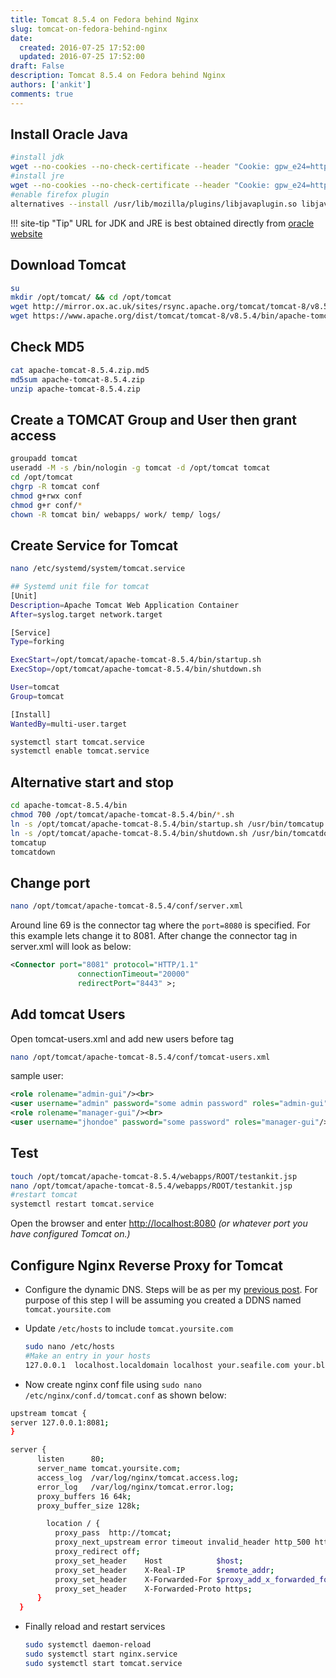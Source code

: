 ```yaml
---
title: Tomcat 8.5.4 on Fedora behind Nginx
slug: tomcat-on-fedora-behind-nginx
date: 
  created: 2016-07-25 17:52:00
  updated: 2016-07-25 17:52:00
draft: False
description: Tomcat 8.5.4 on Fedora behind Nginx
authors: ['ankit']
comments: true
---
```


## Install Oracle Java

```bash linenums="1"
#install jdk
wget --no-cookies --no-check-certificate --header "Cookie: gpw_e24=http%3A%2F%2Fwww.oracle.com%2F; oraclelicense=accept-securebackup-cookie" "http://download.oracle.com/otn-pub/java/jdk/8u102-b14/jdk-8u102-linux-i586.rpm"
#install jre
wget --no-cookies --no-check-certificate --header "Cookie: gpw_e24=http://www.oracle.com/ oraclelicense=accept-securebackup-cookie" "http://download.oracle.com/otn-pub/java/jdk/8u102-b14/jre-8u102-linux-i586.rpm"
#enable firefox plugin
alternatives --install /usr/lib/mozilla/plugins/libjavaplugin.so libjavaplugin.so /usr/java/jdk1.8.0_102/jre/lib/i386/libnpjp2.so 20000
```

!!! site-tip "Tip"
    URL for JDK and JRE is best obtained directly from [oracle website](http://www.oracle.com/technetwork/java/javase/downloads/index.html)

<!-- more -->

## Download Tomcat

```bash linenums="1"
su
mkdir /opt/tomcat/ && cd /opt/tomcat
wget http://mirror.ox.ac.uk/sites/rsync.apache.org/tomcat/tomcat-8/v8.5.4/bin/apache-tomcat-8.5.4.zip
wget https://www.apache.org/dist/tomcat/tomcat-8/v8.5.4/bin/apache-tomcat-8.5.4.zip.md5
```

## Check MD5

```bash linenums="1"
cat apache-tomcat-8.5.4.zip.md5
md5sum apache-tomcat-8.5.4.zip
unzip apache-tomcat-8.5.4.zip
```

## Create a TOMCAT Group and User then grant access

```bash linenums="1"
groupadd tomcat
useradd -M -s /bin/nologin -g tomcat -d /opt/tomcat tomcat
cd /opt/tomcat
chgrp -R tomcat conf
chmod g+rwx conf
chmod g+r conf/*
chown -R tomcat bin/ webapps/ work/ temp/ logs/
```

## Create Service for Tomcat

```bash
nano /etc/systemd/system/tomcat.service
```

```bash linenums="1" title="/etc/systemd/system/tomcat.service"
## Systemd unit file for tomcat
[Unit]
Description=Apache Tomcat Web Application Container
After=syslog.target network.target

[Service]
Type=forking

ExecStart=/opt/tomcat/apache-tomcat-8.5.4/bin/startup.sh
ExecStop=/opt/tomcat/apache-tomcat-8.5.4/bin/shutdown.sh

User=tomcat
Group=tomcat

[Install]
WantedBy=multi-user.target

```

```bash linenums="1"
systemctl start tomcat.service
systemctl enable tomcat.service
```

## Alternative start and stop

```bash linenums="1"
cd apache-tomcat-8.5.4/bin
chmod 700 /opt/tomcat/apache-tomcat-8.5.4/bin/*.sh
ln -s /opt/tomcat/apache-tomcat-8.5.4/bin/startup.sh /usr/bin/tomcatup
ln -s /opt/tomcat/apache-tomcat-8.5.4/bin/shutdown.sh /usr/bin/tomcatdown
tomcatup
tomcatdown
```

## Change port

```bash
nano /opt/tomcat/apache-tomcat-8.5.4/conf/server.xml
```

Around line 69 is the connector tag where the `port=8080` is specified. For this example lets change it to 8081. After change the connector tag in server.xml will look as below:

```xml linenums="1" title="/opt/tomcat/apache-tomcat-8.5.4/conf/server.xml"
<Connector port="8081" protocol="HTTP/1.1"
               connectionTimeout="20000"
               redirectPort="8443" >;
```

## Add tomcat Users

Open tomcat-users.xml and add new users before <tomcat-user> tag

```bash
nano /opt/tomcat/apache-tomcat-8.5.4/conf/tomcat-users.xml
```
sample user:
```xml linenums="1" title="/opt/tomcat/apache-tomcat-8.5.4/conf/tomcat-users.xml"
<role rolename="admin-gui"/><br>
<user username="admin" password="some admin password" roles="admin-gui"/><br>
<role rolename="manager-gui"/><br>
<user username="jhondoe" password="some password" roles="manager-gui"/>
```

## Test

```bash linenums="1"
touch /opt/tomcat/apache-tomcat-8.5.4/webapps/ROOT/testankit.jsp
nano /opt/tomcat/apache-tomcat-8.5.4/webapps/ROOT/testankit.jsp
#restart tomcat
systemctl restart tomcat.service
```

Open the browser and enter [http://localhost:8080](http://localhost:8080) <em>(or whatever port you have configured Tomcat on.)</em>

## Configure Nginx Reverse Proxy for Tomcat

* Configure the dynamic DNS. Steps will be as per my [previous post](./2016-07-20-ddclient-on-fedora-2.md). For purpose of this step I will be assuming you created a DDNS named `tomcat.yoursite.com`
  
* Update `/etc/hosts` to include `tomcat.yoursite.com`

  ```bash linenums="1" title="/etc/hosts"
  sudo nano /etc/hosts
  #Make an entry in your hosts
  127.0.0.1  localhost.localdomain localhost your.seafile.com your.blog.com tomcat.yoursite.com
  ```
  
* Now create nginx conf file using `sudo nano /etc/nginx/conf.d/tomcat.conf` as shown below:
  
```bash linenums="1" title="/etc/nginx/conf.d/tomcat.conf"
upstream tomcat {
server 127.0.0.1:8081;
}

server {
      listen      80;
      server_name tomcat.yoursite.com;
      access_log  /var/log/nginx/tomcat.access.log;
      error_log   /var/log/nginx/tomcat.error.log;
      proxy_buffers 16 64k;
      proxy_buffer_size 128k;

        location / {
          proxy_pass  http://tomcat;
          proxy_next_upstream error timeout invalid_header http_500 http_502 http_503 http_504;
          proxy_redirect off;
          proxy_set_header    Host            $host;
          proxy_set_header    X-Real-IP       $remote_addr;
          proxy_set_header    X-Forwarded-For $proxy_add_x_forwarded_for;
          proxy_set_header    X-Forwarded-Proto https;
      }
  }
```

* Finally reload and restart services

  ```bash linenums="1"
  sudo systemctl daemon-reload
  sudo systemctl start nginx.service
  sudo systemctl start tomcat.service
  ```
